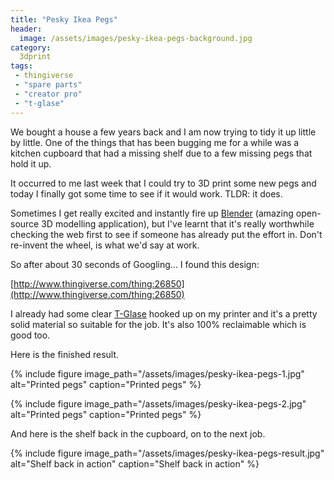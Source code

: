 ```yaml
---
title: "Pesky Ikea Pegs"
header:
  image: /assets/images/pesky-ikea-pegs-background.jpg
category:
  3dprint
tags:
 - thingiverse
 - "spare parts"
 - "creator pro"
 - "t-glase"
---
```


We bought a house a few years back and I am now trying to tidy it up little by little. One of
the things that has been bugging me for a while was a kitchen cupboard that had a missing shelf
due to a few missing pegs that hold it up.

It occurred to me last week that I could try to 3D print some new pegs and today I finally got 
some time to see if it would work. TLDR: it does. 

Sometimes I get really excited and instantly fire up [Blender](https://www.blender.org/) (amazing 
open-source 3D modelling application), but I've learnt that it's really worthwhile checking the 
web first to see if someone has already put the effort in. Don't re-invent the wheel, is what we'd 
say at work.

So after about 30 seconds of Googling... I found this design:

[http://www.thingiverse.com/thing:26850](http://www.thingiverse.com/thing:26850)


I already had some clear [T-Glase](http://taulman3d.com/t-glase-features.html) hooked up on my 
printer and it's a pretty solid material so suitable for the job. It's also 100% reclaimable which
is good too. 

Here is the finished result.

{% include figure image_path="/assets/images/pesky-ikea-pegs-1.jpg" alt="Printed pegs" caption="Printed pegs" %}

{% include figure image_path="/assets/images/pesky-ikea-pegs-2.jpg" alt="Printed pegs" caption="Printed pegs" %}

And here is the shelf back in the cupboard, on to the next job.

{% include figure image_path="/assets/images/pesky-ikea-pegs-result.jpg" alt="Shelf back in action" caption="Shelf back in action" %}

